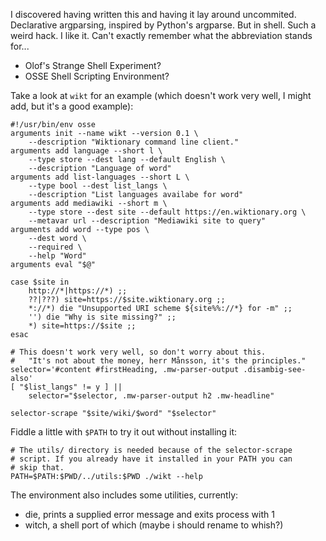 I discovered having written this and having it lay around
uncommited. Declarative argparsing, inspired by Python's
argparse. But in shell. Such a weird hack. I like it. Can't
exactly remember what the abbreviation stands for...

* Olof's Strange Shell Experiment?
* OSSE Shell Scripting Environment?

Take a look at `wikt` for an example (which doesn't work very
well, I might add, but it's a good example):

```shell
#!/usr/bin/env osse
arguments init --name wikt --version 0.1 \
	--description "Wiktionary command line client."
arguments add language --short l \
	--type store --dest lang --default English \
	--description "Language of word"
arguments add list-languages --short L \
	--type bool --dest list_langs \
	--description "List languages availabe for word"
arguments add mediawiki --short m \
	--type store --dest site --default https://en.wiktionary.org \
	--metavar url --description "Mediawiki site to query"
arguments add word --type pos \
	--dest word \
	--required \
	--help "Word"
arguments eval "$@"

case $site in
	http://*|https://*) ;;
	??|???) site=https://$site.wiktionary.org ;;
	*://*) die "Unsupported URI scheme ${site%%://*} for -m" ;;
	'') die "Why is site missing?" ;;
	*) site=https://$site ;;
esac

# This doesn't work very well, so don't worry about this.
#   "It's not about the money, herr Månsson, it's the principles."
selector='#content #firstHeading, .mw-parser-output .disambig-see-also'
[ "$list_langs" != y ] ||
	selector="$selector, .mw-parser-output h2 .mw-headline"

selector-scrape "$site/wiki/$word" "$selector"
```

Fiddle a little with `$PATH` to try it out without installing it:

```shell
# The utils/ directory is needed because of the selector-scrape
# script. If you already have it installed in your PATH you can
# skip that.
PATH=$PATH:$PWD/../utils:$PWD ./wikt --help
```

The environment also includes some utilities, currently:

 * die, prints a supplied error message and exits process with 1
 * witch, a shell port of which (maybe i should rename to whish?)
